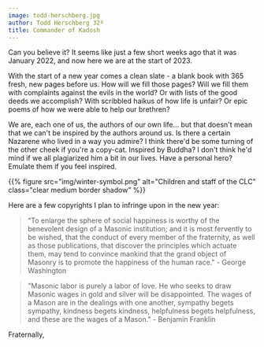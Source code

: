 ```yaml
---
image: todd-herschberg.jpg
author: Todd Herschberg 32º
title: Commander of Kadosh
---
```


Can you believe it?  It seems like just a few short weeks ago that it was January 2022, and now here we are at the start of 2023.  

With the start of a new year comes a clean slate - a blank book with 365 fresh, new pages before us.  How will we fill those pages?  Will we fill them with complaints against the evils in the world? Or with lists of the good deeds we accomplish?  With scribbled haikus of how life is unfair? Or epic poems of how we were able to help our brethren?

We are, each one of us, the authors of our own life... but that doesn't mean that we can't be inspired by the authors around us.  Is there a certain Nazarene who lived in a way you admire?  I think there'd be some turning of the other cheek if you're a copy-cat.  Inspired by Buddha?  I don't think he'd mind if we all plagiarized him a bit in our lives.  Have a personal hero?  Emulate them if you feel inspired.

{{% figure src="img/winter-symbol.png" alt="Children and staff of the CLC" class="clear medium border shadow" %}}

Here are a few copyrights I plan to infringe upon in the new year:

> “To enlarge the sphere of social happiness is worthy of the benevolent design of a Masonic institution; and it is most fervently to be wished, that the conduct of every member of the fraternity, as well as those publications, that discover the principles which actuate them, may tend to convince mankind that the grand object of Masonry is to promote the happiness of the human race." - George Washington


> "Masonic labor is purely a labor of love. He who seeks to draw Masonic wages in gold and silver will be disappointed. The wages of a Mason are in the dealings with one another, sympathy begets sympathy, kindness begets kindness, helpfulness begets helpfulness, and these are the wages of a Mason." - Benjamin Franklin 

Fraternally,